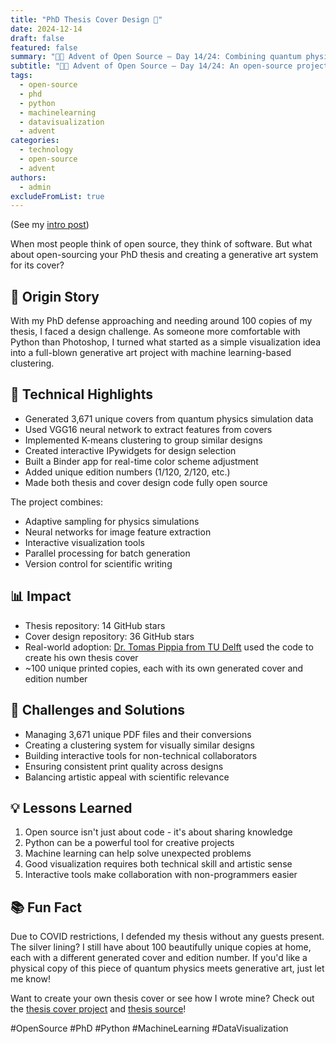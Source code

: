 ```yaml
---
title: "PhD Thesis Cover Design 🎨"
date: 2024-12-14
draft: false
featured: false
summary: "🎄🎁 Advent of Open Source – Day 14/24: Combining quantum physics, machine learning, and generative art to create unique PhD thesis covers."
subtitle: "🎄🎁 Advent of Open Source – Day 14/24: An open-source project for designing personalized thesis covers using Python."
tags:
  - open-source
  - phd
  - python
  - machinelearning
  - datavisualization
  - advent
categories:
  - technology
  - open-source
  - advent
authors:
  - admin
excludeFromList: true
---
```


(See my [intro post](../))

When most people think of open source, they think of software. But what about open-sourcing your PhD thesis and creating a generative art system for its cover?

## 📖 Origin Story

With my PhD defense approaching and needing around 100 copies of my thesis, I faced a design challenge. As someone more comfortable with Python than Photoshop, I turned what started as a simple visualization idea into a full-blown generative art project with machine learning-based clustering.

## 🔧 Technical Highlights

- Generated 3,671 unique covers from quantum physics simulation data
- Used VGG16 neural network to extract features from covers
- Implemented K-means clustering to group similar designs
- Created interactive IPywidgets for design selection
- Built a Binder app for real-time color scheme adjustment
- Added unique edition numbers (1/120, 2/120, etc.)
- Made both thesis and cover design code fully open source

The project combines:

- Adaptive sampling for physics simulations
- Neural networks for image feature extraction
- Interactive visualization tools
- Parallel processing for batch generation
- Version control for scientific writing

## 📊 Impact

- Thesis repository: 14 GitHub stars
- Cover design repository: 36 GitHub stars
- Real-world adoption: [Dr. Tomas Pippia from TU Delft](https://repository.tudelft.nl/record/uuid:e88a1897-0033-47e3-8b4f-84fd9cd5eec0) used the code to create his own thesis cover
- ~100 unique printed copies, each with its own generated cover and edition number

## 🎯 Challenges and Solutions

- Managing 3,671 unique PDF files and their conversions
- Creating a clustering system for visually similar designs
- Building interactive tools for non-technical collaborators
- Ensuring consistent print quality across designs
- Balancing artistic appeal with scientific relevance

## 💡 Lessons Learned

1. Open source isn't just about code - it's about sharing knowledge
2. Python can be a powerful tool for creative projects
3. Machine learning can help solve unexpected problems
4. Good visualization requires both technical skill and artistic sense
5. Interactive tools make collaboration with non-programmers easier

## 📚 Fun Fact

Due to COVID restrictions, I defended my thesis without any guests present. The silver lining? I still have about 100 beautifully unique copies at home, each with a different generated cover and edition number. If you'd like a physical copy of this piece of quantum physics meets generative art, just let me know!

Want to create your own thesis cover or see how I wrote mine? Check out the [thesis cover project](https://github.com/basnijholt/thesis-cover) and [thesis source](https://github.com/basnijholt/thesis)!

#OpenSource #PhD #Python #MachineLearning #DataVisualization

